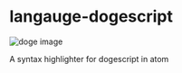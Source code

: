 # langauge-dogescript

![doge image](https://cloud.githubusercontent.com/assets/6304200/16567034/29ccd188-4212-11e6-8bcc-6cc5cd39cf9e.jpg)

A syntax highlighter for dogescript in atom
